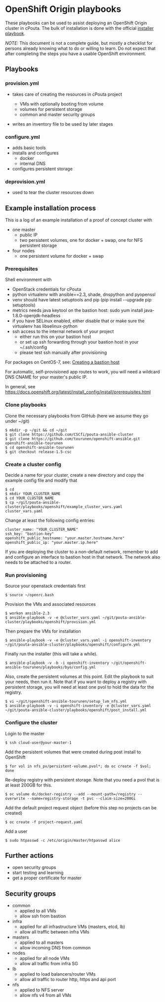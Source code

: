 # OpenShift Origin playbooks

These playbooks can be used to assist deploying an OpenShift Origin cluster in cPouta. The bulk of installation
is done with the official [installer playbook](https://github.com/openshift/openshift-ansible).

*NOTE:* This document is not a complete guide, but mostly a checklist for persons already knowing
what to do or willing to learn. Do not expect that after completing the steps you have a usable OpenShift environment.

## Playbooks

### provision.yml

- takes care of creating the resources in cPouta project
    - VMs with optionally booting from volume
    - volumes for persistent storage
    - common and master security groups
    
- writes an inventory file to be used by later stages

### configure.yml

- adds basic tools
- installs and configures
    - docker
    - internal DNS
- configures persistent storage

### deprovision.yml

- used to tear the cluster resources down

## Example installation process

This is a log of an example installation of a proof of concept cluster with

- one master
    - public IP
    - two persistent volumes, one for docker + swap, one for NFS persistent storage
- four nodes
    - one persistent volume for docker + swap

### Prerequisites

Shell environment with
- OpenStack credentials for cPouta 
- python virtualenv with ansible==2.3, shade, dnspython and pyopenssl
- venv should have latest setuptools and pip (pip install --upgrade pip setuptools)
- metrics needs java keytool on the bastion host: sudo yum install java-1.8.0-openjdk-headless
- if you have SELinux enabled, either disable that or make sure the virtualenv has libselinux-python  
- ssh access to the internal network of your project
    - either run this on your bastion host
    - or set up ssh forwarding through your bastion host in your ~/.ssh/config
    - please test ssh manually after provisioning 

For packages on CentOS-7, see: [Creating a bastion host](../../CREATE_BASTION_HOST.md)

For automatic, self-provisioned app routes to work, you will need a wildcard DNS CNAME for your master's public IP.
 
In general, see https://docs.openshift.org/latest/install_config/install/prerequisites.html

### Clone playbooks

Clone the necessary playbooks from GitHub (here we assume they go under ~/git)
    
    $ mkdir -p ~/git && cd ~/git
    $ git clone https://github.com/CSCfi/pouta-ansible-cluster
    $ git clone https://github.com/tourunen/openshift-ansible.git openshift-ansible-tourunen
    $ cd openshift-ansible-tourunen
    $ git checkout release-1.5-csc

### Create a cluster config

Decide a name for your cluster, create a new directory and copy the example config file and modify that

    $ cd
    $ mkdir YOUR_CLUSTER_NAME
    $ cd YOUR_CLUSTER_NAME
    $ cp ~/git/pouta-ansible-cluster/playbooks/openshift/example_cluster_vars.yaml cluster_vars.yaml

Change at least the following config entries:

    cluster_name: "YOUR_CLUSTER_NAME" 
    ssh_key: "bastion-key"
    openshift_public_hostname: "your.master.hostname.here"
    openshift_public_ip: "your.master.ip.here"
    
If you are deploying the cluster to a non-default network, remember to add and configure an interface to bastion host in
that network. The network also needs to be attached to a router.

### Run provisioning

Source your openstack credentials first

    $ source ~/openrc.bash

Provision the VMs and associated resources

    $ workon ansible-2.3
    $ ansible-playbook -v -e @cluster_vars.yaml ~/git/pouta-ansible-cluster/playbooks/openshift/provision.yml 

Then prepare the VMs for installation

    $ ansible-playbook -v -e @cluster_vars.yaml -i openshift-inventory ~/git/pouta-ansible-cluster/playbooks/openshift/configure.yml
     
Finally run the installer (this will take a while).
    
    $ ansible-playbook -v -b -i openshift-inventory ~/git/openshift-ansible-tourunen/playbooks/byo/config.yml

Also, create the persistent volumes at this point. Edit the playbook to suit your needs, then run it. Note that if you
want to deploy a registry with persistent storage, you will need at least one pvol to hold the data for the registry.

    $ vi ~/git/openshift-ansible-tourunen/setup_lvm_nfs.yml
    $ ansible-playbook -v -i openshift-inventory -e @cluster_vars.yaml ~/git/pouta-ansible-cluster/playbooks/openshift/post_install.yml

### Configure the cluster

Login to the master

    $ ssh cloud-user@your-master-1
    
Add the persistent volumes that were created during post install to OpenShift

    $ for vol in nfs_pv/persistent-volume.pvol*; do oc create -f $vol; done

Re-deploy registry with persistent storage. Note that you need a pvol that is at least 200GB for this.

    $ oc volume dc/docker-registry --add --mount-path=/registry --overwrite --name=registry-storage -t pvc --claim-size=200Gi 

Add the default project request object (before this step no projects can be created)

    $ oc create -f project-request.yaml
    
Add a user
    
    $ sudo htpasswd -c /etc/origin/master/htpasswd alice

## Further actions

- open security groups
- start testing and learning
- get a proper certificate for master

## Security groups

- common
    - applied to all VMs
    - allow ssh from bastion
- infra
    - applied for all infrastructure VMs (masters, etcd, lb)
    - allow all traffic between infra VMs
- masters
    - applied to all masters
    - allow incoming DNS from common
- nodes
    - applied for all node VMs
    - allow all traffic from infra SG
- lb
    - applied to load balancers/router VMs
    - allow all traffic to router http, https and api port
- nfs
    - applied to NFS server
    - allow nfs v4 from all VMs
